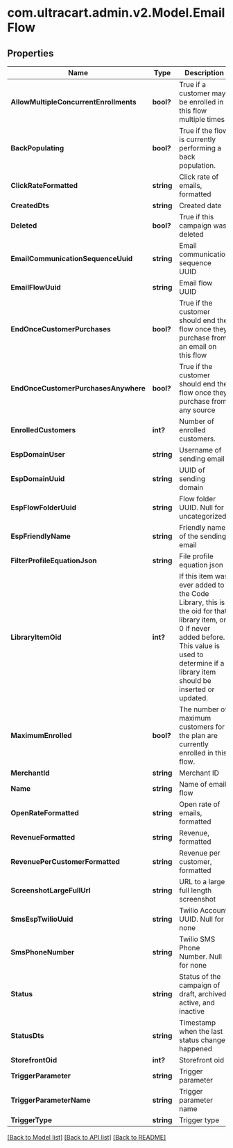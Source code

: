 # com.ultracart.admin.v2.Model.EmailFlow
## Properties

Name | Type | Description | Notes
------------ | ------------- | ------------- | -------------
**AllowMultipleConcurrentEnrollments** | **bool?** | True if a customer may be enrolled in this flow multiple times | [optional] 
**BackPopulating** | **bool?** | True if the flow is currently performing a back population. | [optional] 
**ClickRateFormatted** | **string** | Click rate of emails, formatted | [optional] 
**CreatedDts** | **string** | Created date | [optional] 
**Deleted** | **bool?** | True if this campaign was deleted | [optional] 
**EmailCommunicationSequenceUuid** | **string** | Email communication sequence UUID | [optional] 
**EmailFlowUuid** | **string** | Email flow UUID | [optional] 
**EndOnceCustomerPurchases** | **bool?** | True if the customer should end the flow once they purchase from an email on this flow | [optional] 
**EndOnceCustomerPurchasesAnywhere** | **bool?** | True if the customer should end the flow once they purchase from any source | [optional] 
**EnrolledCustomers** | **int?** | Number of enrolled customers. | [optional] 
**EspDomainUser** | **string** | Username of sending email | [optional] 
**EspDomainUuid** | **string** | UUID of sending domain | [optional] 
**EspFlowFolderUuid** | **string** | Flow folder UUID.  Null for uncategorized | [optional] 
**EspFriendlyName** | **string** | Friendly name of the sending email | [optional] 
**FilterProfileEquationJson** | **string** | File profile equation json | [optional] 
**LibraryItemOid** | **int?** | If this item was ever added to the Code Library, this is the oid for that library item, or 0 if never added before.  This value is used to determine if a library item should be inserted or updated. | [optional] 
**MaximumEnrolled** | **bool?** | The number of maximum customers for the plan are currently enrolled in this flow. | [optional] 
**MerchantId** | **string** | Merchant ID | [optional] 
**Name** | **string** | Name of email flow | [optional] 
**OpenRateFormatted** | **string** | Open rate of emails, formatted | [optional] 
**RevenueFormatted** | **string** | Revenue, formatted | [optional] 
**RevenuePerCustomerFormatted** | **string** | Revenue per customer, formatted | [optional] 
**ScreenshotLargeFullUrl** | **string** | URL to a large full length screenshot | [optional] 
**SmsEspTwilioUuid** | **string** | Twilio Account UUID.  Null for none | [optional] 
**SmsPhoneNumber** | **string** | Twilio SMS Phone Number.  Null for none | [optional] 
**Status** | **string** | Status of the campaign of draft, archived, active, and inactive | [optional] 
**StatusDts** | **string** | Timestamp when the last status change happened | [optional] 
**StorefrontOid** | **int?** | Storefront oid | [optional] 
**TriggerParameter** | **string** | Trigger parameter | [optional] 
**TriggerParameterName** | **string** | Trigger parameter name | [optional] 
**TriggerType** | **string** | Trigger type | [optional] 


[[Back to Model list]](../README.md#documentation-for-models) [[Back to API list]](../README.md#documentation-for-api-endpoints) [[Back to README]](../README.md)

